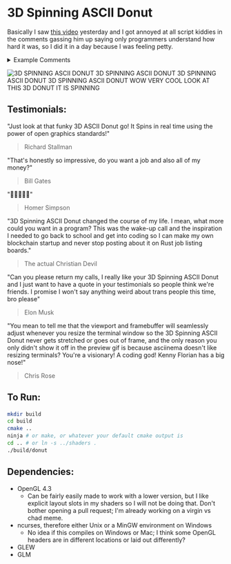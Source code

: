 # 3D Spinning ASCII Donut

Basically I saw [this video](https://www.youtube.com/shorts/FIZI3k7mTvA) yesterday and I got annoyed at all script kiddies in the comments gassing him up saying only programmers understand how hard it was, so I did it in a day because I was feeling petty.

<details>
<summary>
Example Comments
</summary>

![Others : It's just a donut. Coders : insane 🔥](comments/1.png)
![Only a coder can realize thats fucking hard](comments/2.png)
![If you are a coder you will realize how hard he worked to make that thing and it was just for a youtube short. Now this is called actualy RESPECT](comments/3.png)
![You guys do realize how incredible this is, right?](comments/4.png)
![As a fellow coder......u are a frickin KING! Others: its just a spinning donut. Fellow coders: 🤯🤯🤯🤯](comments/5.png)
![This is actually incredibly complex to code, I can't imagine how long it took in reality to do that](comments/6.png)
![At first I was like huh that's pretty neat and then I remembered that I actually know how to code and holy shit that's amazing](comments/7.png)
![As a coder.. this is brilliant lol 😅. Damn bro man only coders can understand. dammn only coders can undrstand this art. As an programmer I can confirm that is very hard](comments/8-9-10-11.png)

</details>

![3D SPINNING ASCII DONUT 3D SPINNING ASCII DONUT 3D SPINNING ASCII DONUT 3D SPINNING ASCII DONUT WOW VERY COOL LOOK AT THIS 3D DONUT IT IS SPINNING](demo.gif)

## Testimonials:

"Just look at that funky 3D ASCII Donut go! It Spins in real time using the power of open graphics standards!"
> Richard Stallman

"That's honestly so impressive, do you want a job and also all of my money?"
> Bill Gates

"🤤🤤🤤🤤🤤"
> Homer Simpson

"3D Spinning ASCII Donut changed the course of my life. I mean, what more could you want in a program? This was the wake-up call and the inspiration I needed to go back to school and get into coding so I can make my own blockchain startup and never stop posting about it on Rust job listing boards."
> The actual Christian Devil

"Can you please return my calls, I really like your 3D Spinning ASCII Donut and I just want to have a quote in your testimonials so people think we're friends. I promise I won't say anything weird about trans people this time, bro please"
> Elon Musk

"You mean to tell me that the viewport and framebuffer will seamlessly adjust whenever you resize the terminal window so the 3D Spinning ASCII Donut never gets stretched or goes out of frame, and the only reason you only didn't show it off in the preview gif is because asciinema doesn't like resizing terminals? You're a visionary! A coding god! Kenny Florian has a big nose!"
> Chris Rose

## To Run:

```sh
mkdir build
cd build
cmake ..
ninja # or make, or whatever your default cmake output is
cd .. # or ln -s ../shaders .
./build/donut
```

## Dependencies:
- OpenGL 4.3
  - Can be fairly easily made to work with a lower version, but I like explicit layout slots in my shaders so I will not be doing that. Don't bother opening a pull request; I'm already working on a virgin vs chad meme.
- ncurses, therefore either Unix or a MinGW environment on Windows
  - No idea if this compiles on Windows or Mac; I think some OpenGL headers are in different locations or laid out differently?
- GLEW
- GLM